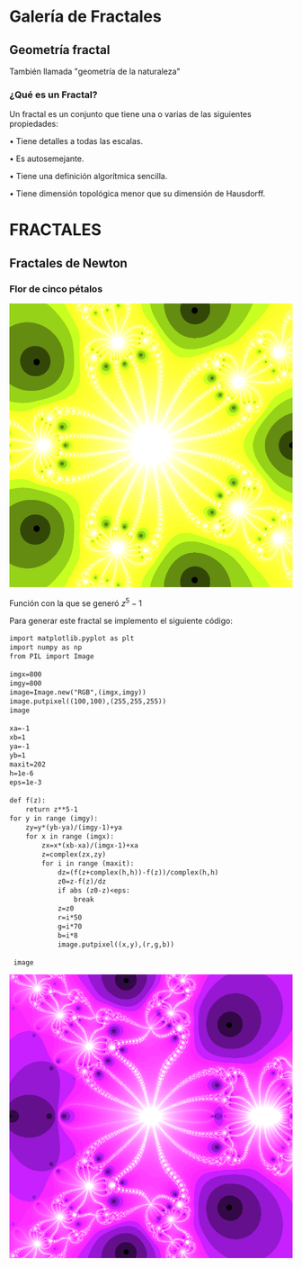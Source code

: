 <style TYPE="text/css">
code.has-jax {font: inherit; font-size: 100%; background: inherit; border: inherit;}
</style>
<script type="text/x-mathjax-config">
MathJax.Hub.Config({
    tex2jax: {
        inlineMath: [['$','$'], ['\\(','\\)']],
        skipTags: ['script', 'noscript', 'style', 'textarea', 'pre'] // removed 'code' entry
    }
});
MathJax.Hub.Queue(function() {
    var all = MathJax.Hub.getAllJax(), i;
    for(i = 0; i < all.length; i += 1) {
        all[i].SourceElement().parentNode.className += ' has-jax';
    }
});
</script>
<script type="text/javascript" src="https://cdnjs.cloudflare.com/ajax/libs/mathjax/2.7.4/MathJax.js?config=TeX-AMS_HTML-full"></script>

# Galería de Fractales

## Geometría fractal

También llamada "geometría de la naturaleza" 

### ¿Qué es un Fractal?

Un fractal es un conjunto que tiene una o
varias de las siguientes propiedades:

• Tiene detalles a todas las escalas.

• Es autosemejante.

• Tiene una definición algorítmica sencilla.

• Tiene dimensión topológica menor que su dimensión de Hausdorff.

# FRACTALES 

## Fractales de Newton 

###  Flor de cinco pétalos

![Flor de 5 pétalos](https://github.com/NicolleMurcia/Fractals-Galery-/blob/master/1%20fractal%20de%20newton.png)

Función con la que se generó $z^5-1$

Para generar este fractal se implemento el siguiente código: 

```
import matplotlib.pyplot as plt
import numpy as np 
from PIL import Image

imgx=800
imgy=800
image=Image.new("RGB",(imgx,imgy))
image.putpixel((100,100),(255,255,255))
image

xa=-1
xb=1
ya=-1
yb=1
maxit=202
h=1e-6
eps=1e-3

def f(z):
    return z**5-1
for y in range (imgy):
    zy=y*(yb-ya)/(imgy-1)+ya
    for x in range (imgx):
        zx=x*(xb-xa)/(imgx-1)+xa
        z=complex(zx,zy)
        for i in range (maxit):
            dz=(f(z+complex(h,h))-f(z))/complex(h,h)
            z0=z-f(z)/dz
            if abs (z0-z)<eps:
                break
            z=z0
            r=i*50
            g=i*70
            b=i*8
            image.putpixel((x,y),(r,g,b))
 
 image
```

![Trebol morado](https://raw.githubusercontent.com/NicolleMurcia/Fractals-Galery-/master/2%20fractal%20de%20Newton.png)




